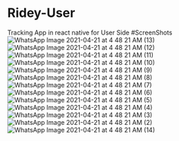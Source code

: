 # Ridey-User
Tracking App in react native for User Side
#ScreenShots
![WhatsApp Image 2021-04-21 at 4 48 21 AM (13)](https://user-images.githubusercontent.com/47910818/115478242-2ae25180-a25f-11eb-9037-b06f3ae46403.jpeg)
![WhatsApp Image 2021-04-21 at 4 48 21 AM (12)](https://user-images.githubusercontent.com/47910818/115478252-2c137e80-a25f-11eb-8037-d57909cd36d9.jpeg)
![WhatsApp Image 2021-04-21 at 4 48 21 AM (11)](https://user-images.githubusercontent.com/47910818/115478254-2cac1500-a25f-11eb-8f0f-cb2a0760543f.jpeg)
![WhatsApp Image 2021-04-21 at 4 48 21 AM (10)](https://user-images.githubusercontent.com/47910818/115478256-2cac1500-a25f-11eb-9add-d24156be5e4d.jpeg)
![WhatsApp Image 2021-04-21 at 4 48 21 AM (9)](https://user-images.githubusercontent.com/47910818/115478257-2d44ab80-a25f-11eb-9d00-6c80ac242ac6.jpeg)
![WhatsApp Image 2021-04-21 at 4 48 21 AM (8)](https://user-images.githubusercontent.com/47910818/115478259-2d44ab80-a25f-11eb-96b7-1561a2e3369c.jpeg)
![WhatsApp Image 2021-04-21 at 4 48 21 AM (7)](https://user-images.githubusercontent.com/47910818/115478260-2ddd4200-a25f-11eb-9f5a-16140b53600d.jpeg)
![WhatsApp Image 2021-04-21 at 4 48 21 AM (6)](https://user-images.githubusercontent.com/47910818/115478261-2e75d880-a25f-11eb-89a7-00adee633221.jpeg)
![WhatsApp Image 2021-04-21 at 4 48 21 AM (5)](https://user-images.githubusercontent.com/47910818/115478262-2e75d880-a25f-11eb-8ff3-c0f02e252916.jpeg)
![WhatsApp Image 2021-04-21 at 4 48 21 AM (4)](https://user-images.githubusercontent.com/47910818/115478263-2f0e6f00-a25f-11eb-817a-002e3582161c.jpeg)
![WhatsApp Image 2021-04-21 at 4 48 21 AM (3)](https://user-images.githubusercontent.com/47910818/115478265-2f0e6f00-a25f-11eb-941b-82c941722d3c.jpeg)
![WhatsApp Image 2021-04-21 at 4 48 21 AM (2)](https://user-images.githubusercontent.com/47910818/115478266-2fa70580-a25f-11eb-8631-a55c604d158a.jpeg)
![WhatsApp Image 2021-04-21 at 4 48 21 AM (14)](https://user-images.githubusercontent.com/47910818/115478267-303f9c00-a25f-11eb-9b34-16aa40b60df5.jpeg)

